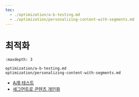 ```yaml
---
toc:
  - ./optimization/a-b-testing.md
  - ./optimization/personalizing-content-with-segments.md
---
```

# 최적화

```{toctree}
:maxdepth: 3

optimization/a-b-testing.md
optimization/personalizing-content-with-segments.md
```

* [A/B 테스트](./optimization/a-b-testing.md)
* [세그먼트로 콘텐츠 개인화](./optimization/personalizing-content-with-segments.md)
